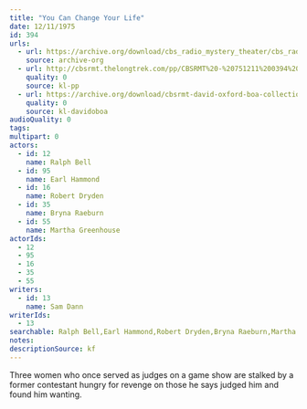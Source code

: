 ```yaml
---
title: "You Can Change Your Life"
date: 12/11/1975
id: 394
urls: 
  - url: https://archive.org/download/cbs_radio_mystery_theater/cbs_radio_mystery_theater-0351-0400.zip/cbs_radio_mystery_theater-0351-0400%2Fcbsrmt_0394_you_can_change_your_life.mp3
    source: archive-org
  - url: http://cbsrmt.thelongtrek.com/pp/CBSRMT%20-%20751211%200394%20You%20Can%20Change%20Your%20Life_pp.mp3
    quality: 0
    source: kl-pp
  - url: https://archive.org/download/cbsrmt-david-oxford-boa-collection/CBSRMT-751211-0394-repeated-760519-You-Can-Change-Your-Life-(128-44)_KIXI-{BoA}.mp3
    quality: 0
    source: kl-davidoboa
audioQuality: 0
tags: 
multipart: 0
actors:  
  - id: 12
    name: Ralph Bell  
  - id: 95
    name: Earl Hammond  
  - id: 16
    name: Robert Dryden  
  - id: 35
    name: Bryna Raeburn  
  - id: 55
    name: Martha Greenhouse
actorIds:  
  - 12  
  - 95  
  - 16  
  - 35  
  - 55
writers:  
  - id: 13
    name: Sam Dann
writerIds:  
  - 13
searchable: Ralph Bell,Earl Hammond,Robert Dryden,Bryna Raeburn,Martha Greenhouse Sam Dann
notes: 
descriptionSource: kf
---
```

Three women who once served as judges on a game show are stalked by a former contestant hungry for revenge on those he says judged him and found him wanting.